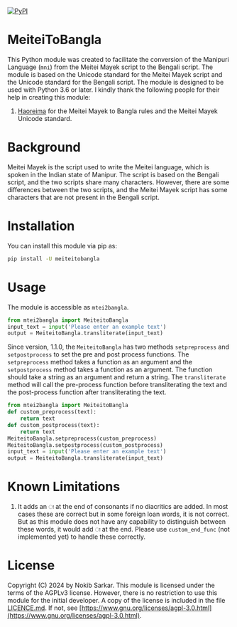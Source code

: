 [![PyPI](https://github.com/nokibsarkar/meiteitobangla/actions/workflows/python-publish.yml/badge.svg)](https://github.com/nokibsarkar/meiteitobangla/actions/workflows/python-publish.yml)
# MeiteiToBangla
This Python module was created to facilitate the conversion of the Manipuri Language (`mni`) from the Meitei Mayek script to the Bengali script. The module is based on the Unicode standard for the Meitei Mayek script and the Unicode standard for the Bengali script. The module is designed to be used with Python 3.6 or later.
I kindly thank the following people for their help in creating this module:
1. [Haoreima](https://mni.wikipedia.org/wiki/User:Haoreima) for the Meitei Mayek to Bangla rules and the Meitei Mayek Unicode standard.
# Background
Meitei Mayek is the script used to write the Meitei language, which is spoken in the Indian state of Manipur. The script is based on the Bengali script, and the two scripts share many characters. However, there are some differences between the two scripts, and the Meitei Mayek script has some characters that are not present in the Bengali script. 
# Installation
You can install this module via pip as:
```sh
pip install -U meiteitobangla
```
# Usage
The module is accessible as `mtei2bangla`.
```python
from mtei2bangla import MeiteitoBangla
input_text = input('Please enter an example text')
output = MeiteitoBangla.transliterate(input_text)
```
Since version, 1.1.0, the `MeiteitoBangla` has two methods `setpreprocess` and `setpostprocess` to set the pre and post process functions. The `setpreprocess` method takes a function as an argument and the `setpostprocess` method takes a function as an argument. The function should take a string as an argument and return a string. The `transliterate` method will call the pre-process function before transliterating the text and the post-process function after transliterating the text. 
```python
from mtei2bangla import MeiteitoBangla
def custom_preprocess(text):
    return text
def custom_postprocess(text):
    return text
MeiteitoBangla.setpreprocess(custom_preprocess)
MeiteitoBangla.setpostprocess(custom_postprocess)
input_text = input('Please enter an example text')
output = MeiteitoBangla.transliterate(input_text)
```

# Known Limitations
1. It adds an `া` at the end of consonants if no diacritics are added. In most cases these are correct but in some foreign loan words, it is not correct. But as this module does not have any capability to distinguish between these words, it would add `া` at the end. Please use  `custom_end_func` (not implemented yet) to handle these correctly.
# License
Copyright (C) 2024 by Nokib Sarkar.
This module is licensed under the terms of the AGPLv3 license.
However, there is no restriction to use this module for the initial developer.
A copy of the license is included in the file [LICENCE.md](https://github.com/nokibsarkar/meiteitobangla/blob/main/LICENCE.md). If not, see [https://www.gnu.org/licenses/agpl-3.0.html](https://www.gnu.org/licenses/agpl-3.0.html).
